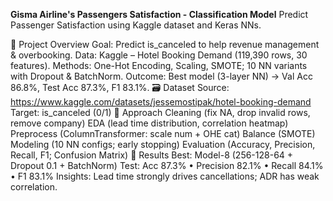 **Gisma Airline's Passengers Satisfaction - Classification Model**
Predict Passenger Satisfaction using Kaggle dataset and Keras NNs.

📂 Project Overview
Goal: Predict is_canceled to help revenue management & overbooking.
Data: Kaggle – Hotel Booking Demand (119,390 rows, 30 features).
Methods: One-Hot Encoding, Scaling, SMOTE; 10 NN variants with Dropout & BatchNorm.
Outcome: Best model (3-layer NN) → Val Acc 86.8%, Test Acc 87.3%, F1 83.1%.
🗃️ Dataset
Source: https://www.kaggle.com/datasets/jessemostipak/hotel-booking-demand
Target: is_canceled (0/1)
🧭 Approach
Cleaning (fix NA, drop invalid rows, remove company)
EDA (lead time distribution, correlation heatmap)
Preprocess (ColumnTransformer: scale num + OHE cat)
Balance (SMOTE)
Modeling (10 NN configs; early stopping)
Evaluation (Accuracy, Precision, Recall, F1; Confusion Matrix)
🥇 Results
Best: Model-8 (256-128-64 + Dropout 0.1 + BatchNorm)
Test: Acc 87.3% • Precision 82.1% • Recall 84.1% • F1 83.1%
Insights: Lead time strongly drives cancellations; ADR has weak correlation.
